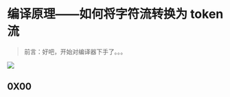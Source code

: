 # 编译原理——如何将字符流转换为 token 流





> 前言：好吧，开始对编译器下手了。。。

![](https://upload-images.jianshu.io/upload_images/15548795-4d408f4a1e235704.png?imageMogr2/auto-orient/strip%7CimageView2/2/w/1240)



## 0X00 









